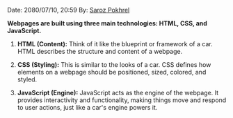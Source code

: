 
Date: 2080/07/10, 20:59
By: [Saroz Pokhrel](https://www.sarozpokhrel.com.np)


**Webpages are built using three main technologies: HTML, CSS, and JavaScript.**

1. **HTML (Content):** Think of it like the blueprint or framework of a car. HTML describes the structure and content of a webpage.
    
2. **CSS (Styling):** This is similar to the looks of a car. CSS defines how elements on a webpage should be positioned, sized, colored, and styled.
    
3. **JavaScript (Engine):** JavaScript acts as the engine of the webpage. It provides interactivity and functionality, making things move and respond to user actions, just like a car's engine powers it.


